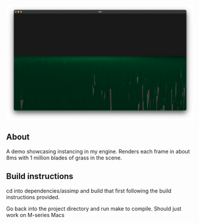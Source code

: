 ![alt text](https://github.com/Hassan-Ibrahim-1/grass/blob/master/images/demo.png)

## About
A demo showcasing instancing in my engine. Renders each frame in about 8ms with 1 million blades of grass in the scene.

## Build instructions
cd into dependencies/assimp and build that first following the build instructions provided.

Go back into the project directory and run make to compile. Should just work on M-series Macs
